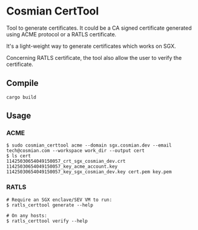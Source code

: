 # Cosmian CertTool

Tool to generate certificates. It could be a CA signed certificate generated using ACME protocol or a RATLS certificate.

It's a light-weight way to generate certificates which works on SGX.

Concerning RATLS certificate, the tool also allow the user to verify the certificate.

## Compile

```console
cargo build
```

## Usage

### ACME

```console
$ sudo cosmian_certtool acme --domain sgx.cosmian.dev --email tech@cosmian.com --workspace work_dir --output cert
$ ls cert
11425030654049150057_crt_sgx_cosmian_dev.crt  11425030654049150057_key_acme_account.key  11425030654049150057_key_sgx_cosmian_dev.key cert.pem key.pem
```

### RATLS

```console
# Require an SGX enclave/SEV VM to run:
$ ratls_certtool generate --help

# On any hosts:
$ ratls_certtool verify --help
```
